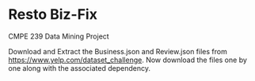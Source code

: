 # Resto Biz-Fix
CMPE 239 Data Mining Project

Download and Extract the Business.json and Review.json files from https://www.yelp.com/dataset_challenge.
Now download the files one by one along with the associated dependency.




